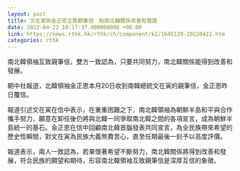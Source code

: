 ```yaml
---
layout: post
title: 文在寅與金正恩互致親筆信　盼南北韓關係改善和發展
date: 2022-04-22 10:17:37.000000000 +08:00
link: https://news.rthk.hk/rthk/ch/component/k2/1645129-20220422.htm
categories: rthk
---
```


南北韓領袖互致親筆信，雙方一致認為，只要共同努力，南北韓關係能得到改善和發展。

朝中社報道，北韓領袖金正恩本月20日收到南韓總統文在寅的親筆信，金正恩昨日覆信。

報道引述文在寅在信中表示，在重重困難之下，南北韓領袖為朝鮮半島和平與合作攜手努力，願意在卸任後仍將與北韓一同爭取南北韓之間的各項宣言，成為朝鮮半島統一的基石。金正恩在信中回顧南北韓首腦發表共同宣言，為全民族帶來希望的歷史性瞬間，對文在寅為民族大義煞費苦心，直至任期最後一刻予以高度評價。

報道表示，兩人一致認為，若果懷著希望不斷努力，南北韓關係將得到改善和發展，符合民族的願望和期待，形容南北韓領袖互致親筆信是深厚互信的象徵。
